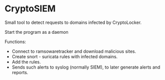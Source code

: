 # CryptoSIEM

Small tool to detect requests to domains infected by CryptoLocker. 

Start the program as a daemon

Functions:

- Connect to ramsowaretracker and download malicious sites.
- Create snort - suricata rules with infected domains.
- Add the rules.
- Sends such alerts to syslog (normally SIEM), to later generate alerts and reports.
